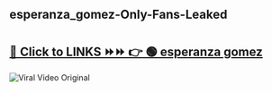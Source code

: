
 ## esperanza_gomez-Only-Fans-Leaked

# <h2><a href="https://clipsfans.com/esperanza_gomez&ref=git">🔗 Click to LINKS ⏩⏩ 👉 🟢 esperanza gomez </a></h2>

<a href="https://clipsfans.com/esperanza_gomez&ref=git" rel="nofollow" data-target="animated-image.originalLink"><img src="https://i.ibb.co.com/xMMVF88/686577567.gif" alt="Viral Video Original" style="max-width: 100%; display: inline-block;" data-target="animated-image.originalImage"></a>
